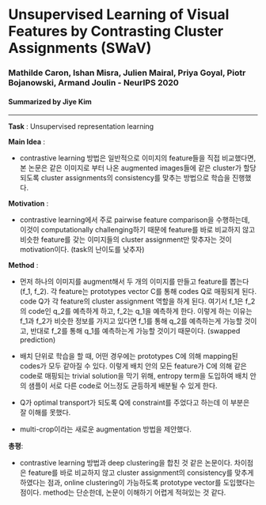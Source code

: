# Unsupervised Learning of Visual Features by Contrasting Cluster Assignments (SWaV)
### Mathilde Caron, Ishan Misra, Julien Mairal, Priya Goyal, Piotr Bojanowski, Armand Joulin - NeurIPS 2020
#### Summarized by Jiye Kim

---

**Task** : Unsupervised representation learning



**Main Idea** : 
- contrastive learning 방법은 일반적으로 이미지의 feature들을 직접 비교했다면, 본 논문은 같은 이미지로 부터 나온 augmented images들에 같은 cluster가 할당되도록 cluster assignments의 consistency를 맞추는 방법으로 학습을 진행했다.

 
**Motivation** : 

- contrastive learning에서 주로 pairwise feature comparison을 수행하는데, 이것이 computationally challenging하기 때문에 feature를 바로 비교하지 않고 비슷한 feature를 갖는 이미지들의 cluster assignment만 맞추자는 것이 motivation이다. (task의 난이도를 낮추자)


**Method** :

- 먼저 하나의 이미지를 augment해서 두 개의 이미지를 만들고 feature를 뽑는다(f_1, f_2). 각 feature는 prototypes vector C를 통해 codes Q로 매핑되게 된다. code Q가 각 feature의 cluster assignment 역할을 하게 된다. 여기서 f_1은 f_2의 code인 q_2를 예측하게 하고, f_2는 q_1을 예측하게 한다. 이렇게 하는 이유는 f_1과 f_2가 비슷한 정보를 가지고 있다면 f_1를 통해 q_2를 예측하는게 가능할 것이고, 반대로 f_2를 통해 q_1를 예측하는게 가능할 것이기 때문이다. (swapped prediction)

- 배치 단위로 학습을 할 때, 어떤 경우에는 prototypes C에 의해 mapping된 codes가 모두 같아질 수 있다. 이렇게 배치 안의 모든 feature가 C에 의해 같은 code로 매핑되는 trivial solution을 막기 위해, entropy term을 도입하여 배치 안의 샘플이 서로 다른 code로 어느정도 균등하게 배분될 수 있게 한다.

- Q가 optimal transport가 되도록 Q에 constraint를 주었다고 하는데 이 부분은 잘 이해를 못했다.

- multi-crop이라는 새로운 augmentation 방법을 제안했다.

 

**총평**:
- contrastive learning 방법과 deep clustering을 합친 것 같은 논문이다. 차이점은 feature를 바로 비교하지 않고 cluster assignment의 consistency를 맞추게 하였다는 점과, online clustering이 가능하도록 prototype vector를 도입했다는 점이다. method는 단순한데, 논문이 이해하기 어렵게 적혀있는 것 같다.
